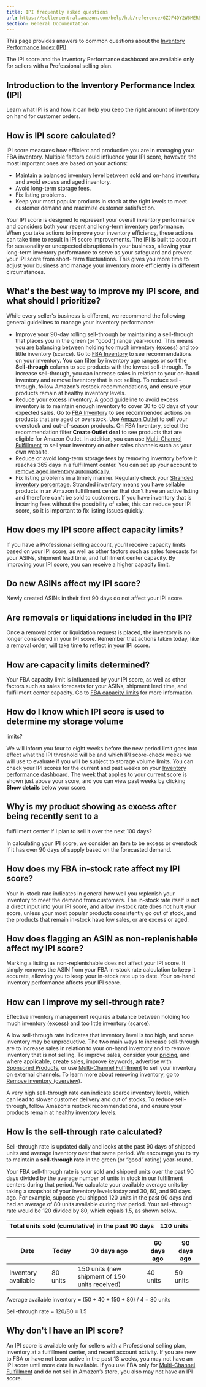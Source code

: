 ```yaml
---
title: IPI frequently asked questions
url: https://sellercentral.amazon.com/help/hub/reference/GZJF4DY2W6MERBAL
section: General Documentation
---
```


This page provides answers to common questions about the [Inventory
Performance Index (IPI)](/gp/help/G202174810).

The IPI score and the Inventory Performance dashboard are available only for
sellers with a Professional selling plan.

## Introduction to the Inventory Performance Index (IPI)

Learn what IPI is and how it can help you keep the right amount of inventory
on hand for customer orders.

## How is IPI score calculated?

IPI score measures how efficient and productive you are in managing your FBA
inventory. Multiple factors could influence your IPI score, however, the most
important ones are based on your actions:

  * Maintain a balanced inventory level between sold and on-hand inventory and avoid excess and aged inventory.
  * Avoid long-term storage fees.
  * Fix listing problems.
  * Keep your most popular products in stock at the right levels to meet customer demand and maximize customer satisfaction.

Your IPI score is designed to represent your overall inventory performance and
considers both your recent and long-term inventory performance. When you take
actions to improve your inventory efficiency, these actions can take time to
result in IPI score improvements. The IPI is built to account for seasonality
or unexpected disruptions in your business, allowing your long-term inventory
performance to serve as your safeguard and prevent your IPI score from short-
term fluctuations. This gives you more time to adjust your business and manage
your inventory more efficiently in different circumstances.

## What's the best way to improve my IPI score, and what should I prioritize?

While every seller's business is different, we recommend the following general
guidelines to manage your inventory performance:

  * Improve your 90-day rolling sell-through by maintaining a sell-through that places you in the green (or “good”) range year-round. This means you are balancing between holding too much inventory (excess) and too little inventory (scarce). Go to [FBA Inventory](/inventoryplanning/manageinventoryhealth) to see recommendations on your inventory. You can filter by inventory age ranges or sort the **Sell-through** column to see products with the lowest sell-through. To increase sell-through, you can increase sales in relation to your on-hand inventory and remove inventory that is not selling. To reduce sell-through, follow Amazon’s restock recommendations, and ensure your products remain at healthy inventory levels.
  * Reduce your excess inventory. A good guideline to avoid excess inventory is to maintain enough inventory to cover 30 to 60 days of your expected sales. Go to [FBA Inventory](/inventoryplanning/manageinventoryhealth) to see recommended actions on products that are aged or overstock.  Use [Amazon Outlet](https://www.amazon.com/b/?node=517808) to sell your overstock and out-of-season products. On FBA Inventory, select the recommendation filter **Create Outlet deal** to see products that are eligible for Amazon Outlet. In addition, you can use [Multi-Channel Fulfillment](/gp/help/G200332450) to sell your inventory on other sales channels such as your own website. 
  * Reduce or avoid long-term storage fees by removing inventory before it reaches 365 days in a fulfillment center. You can set up your account to [remove aged inventory automatically](https://sellercentral.amazon.com/help/hub/reference/G200678710).
  * Fix listing problems in a timely manner. Regularly check your [Stranded inventory percentage](/inventory-performance/dashboard). Stranded inventory means you have sellable products in an Amazon fulfillment center that don't have an active listing and therefore can't be sold to customers. If you have inventory that is incurring fees without the possibility of sales, this can reduce your IPI score, so it is important to fix listing issues quickly.

## How does my IPI score affect capacity limits?

If you have a Professional selling account, you’ll receive capacity limits
based on your IPI score, as well as other factors such as sales forecasts for
your ASINs, shipment lead time, and fulfillment center capacity. By improving
your IPI score, you can receive a higher capacity limit.

## Do new ASINs affect my IPI score?

Newly created ASINs in their first 90 days do not affect your IPI score.

## Are removals or liquidations included in the IPI?

Once a removal order or liquidation request is placed, the inventory is no
longer considered in your IPI score. Remember that actions taken today, like a
removal order, will take time to reflect in your IPI score.

## How are capacity limits determined?

Your FBA capacity limit is influenced by your IPI score, as well as other
factors such as sales forecasts for your ASINs, shipment lead time, and
fulfillment center capacity. Go to [FBA capacity
limits](/gp/help/GAFNWEYTJUV2GBFC) for more information.

## How do I know which IPI score is used to determine my storage volume
limits?

We will inform you four to eight weeks before the new period limit goes into
effect what the IPI threshold will be and which IPI score-check weeks we will
use to evaluate if you will be subject to storage volume limits. You can check
your IPI scores for the current and past weeks on your [Inventory performance
dashboard](/inventory-performance/dashboard). The week that applies to your
current score is shown just above your score, and you can view past weeks by
clicking **Show details** below your score.

## Why is my product showing as excess after being recently sent to a
fulfillment center if I plan to sell it over the next 100 days?

In calculating your IPI score, we consider an item to be excess or overstock
if it has over 90 days of supply based on the forecasted demand.

## How does my FBA in-stock rate affect my IPI score?

Your in-stock rate indicates in general how well you replenish your inventory
to meet the demand from customers. The in-stock rate itself is not a direct
input into your IPI score, and a low in-stock rate does not hurt your score,
unless your most popular products consistently go out of stock, and the
products that remain in-stock have low sales, or are excess or aged.

## How does flagging an ASIN as non-replenishable affect my IPI score?

Marking a listing as non-replenishable does not affect your IPI score. It
simply removes the ASIN from your FBA in-stock rate calculation to keep it
accurate, allowing you to keep your in-stock rate up to date. Your on-hand
inventory performance affects your IPI score.

## How can I improve my sell-through rate?

Effective inventory management requires a balance between holding too much
inventory (excess) and too little inventory (scarce).

A low sell-through rate indicates that inventory level is too high, and some
inventory may be unproductive. The two main ways to increase sell-through are
to increase sales in relation to your on-hand inventory and to remove
inventory that is not selling. To improve sales, consider your
[pricing](/gp/help/STH6YN3BR8XNWBW), and where applicable, create sales,
improve keywords, advertise with [Sponsored
Products](https://services.amazon.com/advertising/overview.html), or use
[Multi-Channel Fulfillment](/gp/help/G200332450) to sell your inventory on
external channels. To learn more about removing inventory, go to [Remove
inventory (overview)](/gp/help/G200280650).

A very high sell-through rate can indicate scarce inventory levels, which can
lead to slower customer delivery and out of stocks. To reduce sell-through,
follow Amazon’s restock recommendations, and ensure your products remain at
healthy inventory levels.

## How is the sell-through rate calculated?

Sell-through rate is updated daily and looks at the past 90 days of shipped
units and average inventory over that same period. We encourage you to try to
maintain a **sell-through rate** in the green (or “good” rating) year-round.

Your FBA sell-through rate is your sold and shipped units over the past 90
days divided by the average number of units in stock in our fulfillment
centers during that period. We calculate your available average units by
taking a snapshot of your inventory levels today and 30, 60, and 90 days ago.
For example, suppose you shipped 120 units in the past 90 days and had an
average of 80 units available during that period. Your sell-through rate would
be 120 divided by 80, which equals 1.5, as shown below.

**Total units sold (cumulative) in the past 90 days** | 120 units  
---|---  
  
Date | Today | 30 days ago | 60 days ago | 90 days ago  
---|---|---|---|---  
Inventory available | 80 units |  150 units (new shipment of 150 units received) | 40 units | 50 units  
  
Average available inventory = (50 + 40 + 150 + 80) / 4 = 80 units

Sell-through rate = 120/80 = 1.5

## Why don't I have an IPI score?

An IPI score is available only for sellers with a Professional selling plan,
inventory at a fulfillment center, and recent account activity. If you are new
to FBA or have not been active in the past 13 weeks, you may not have an IPI
score until more data is available. If you use FBA only for [Multi-Channel
Fulfillment](/gp/help/G200332450) and do not sell in Amazon’s store, you also
may not have an IPI score.

